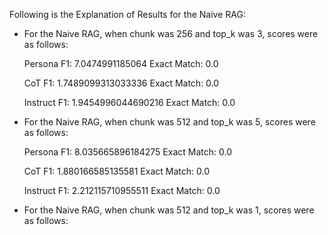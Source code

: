 Following is the Explanation of Results for the Naive RAG:

- For the Naive RAG, when chunk was 256 and top_k was 3, scores were as follows:

  Persona
  F1: 7.0474991185064
  Exact Match: 0.0
  
  CoT
  F1: 1.7489099313033336
  Exact Match: 0.0
  
  Instruct
  F1: 1.9454996044690216
  Exact Match: 0.0


- For the Naive RAG, when chunk was 512 and top_k was 5, scores were as follows:
  
  Persona
  F1: 8.035665896184275
  Exact Match: 0.0

  CoT
  F1: 1.880166585135581
  Exact Match: 0.0

  Instruct
  F1: 2.212115710955511
  Exact Match: 0.0

- For the Naive RAG, when chunk was 512 and top_k was 1, scores were as follows:
  
